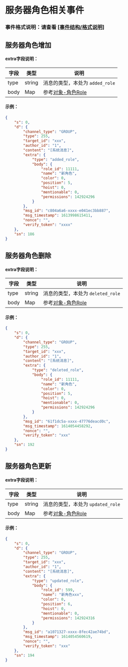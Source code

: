 # 服务器角色相关事件

### 事件格式说明：请查看 [[事件结构/格式说明]](  https://developer.kaiheila.cn/doc/event/event-introduction )

## 服务器角色增加

#### extra字段说明：

| 字段 | 类型   | 说明                                                         |
| ---- | ------ | ------------------------------------------------------------ |
| type | string | 消息的类型，本处为 `added_role`                              |
| body | Map    | 参考[对象-角色Role](https://developer.kaiheila.cn/doc/objects#角色Role) |

#### 示例：

```json
{
    "s": 0,
    "d": {
        "channel_type": "GROUP",
        "type": 255,
        "target_id": "xxx",
        "author_id": "1",
        "content": "[系统消息]",
        "extra": {
            "type": "added_role",
            "body": {
                "role_id": 11111,
                "name": "新角色",
                "color": 0,
                "position": 5,
                "hoist": 0,
                "mentionable": 0,
                "permissions": 142924296
            }
        },
        "msg_id": "c804a6a6-xxxx-e041ec3bb887",
        "msg_timestamp": 1613998615411,
        "nonce": "",
        "verify_token": "xxxx"
    },
    "sn": 186
}
```


## 服务器角色删除

#### extra字段说明：

| 字段 | 类型   | 说明                                                         |
| ---- | ------ | ------------------------------------------------------------ |
| type | string | 消息的类型，本处为 `deleted_role`                            |
| body | Map    | 参考[对象-角色Role](https://developer.kaiheila.cn/doc/objects#角色Role) |

#### 示例：

```json
{
    "s": 0,
    "d": {
        "channel_type": "GROUP",
        "type": 255,
        "target_id": "xxx",
        "author_id": "1",
        "content": "[系统消息]",
        "extra": {
            "type": "deleted_role",
            "body": {
                "role_id": 11111,
                "name": "新角色",
                "color": 0,
                "position": 5,
                "hoist": 0,
                "mentionable": 0,
                "permissions": 142924296
            }
        },
        "msg_id": "61f1dc5a-xxxx-47776deacd0c",
        "msg_timestamp": 1614054458292,
        "nonce": "",
        "verify_token": "xxx"
    },
    "sn": 192
}
```


## 服务器角色更新

#### extra字段说明：

| 字段 | 类型   | 说明                                                         |
| ---- | ------ | ------------------------------------------------------------ |
| type | string | 消息的类型，本处为 `updated_role`                            |
| body | Map    | 参考[对象-角色Role](https://developer.kaiheila.cn/doc/objects#角色Role) |

#### 示例：

```json
{
    "s": 0,
    "d": {
        "channel_type": "GROUP",
        "type": 255,
        "target_id": "xxx",
        "author_id": "1",
        "content": "[系统消息]",
        "extra": {
            "type": "updated_role",
            "body": {
                "role_id": 599,
                "name": "新角色xxx",
                "color": 0,
                "position": 6,
                "hoist": 0,
                "mentionable": 0,
                "permissions": 142924316
            }
        },
        "msg_id": "a1071327-xxxx-8fec42ae74bd",
        "msg_timestamp": 1614054560619,
        "nonce": "",
        "verify_token": "xxx"
    },
    "sn": 194
}
```

